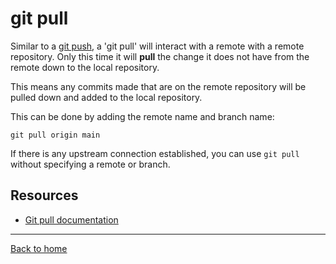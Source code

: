 # git pull 

Similar to a [git push](./PUSH.md), a 'git pull' will interact with a remote with a remote repository. Only this time it will **pull** the change it does not have from the remote down to the local repository.

This means any commits made that are on the remote repository will be pulled down and added to the local repository.

This can be done by adding the remote name and branch name:
```
git pull origin main
```

If there is any upstream connection established, you can use `git pull` without specifying a remote or branch.

## Resources

- [Git pull documentation](hyyps://git-scm.com/docs/git/-pull)

---

[Back to home](../README.md)
